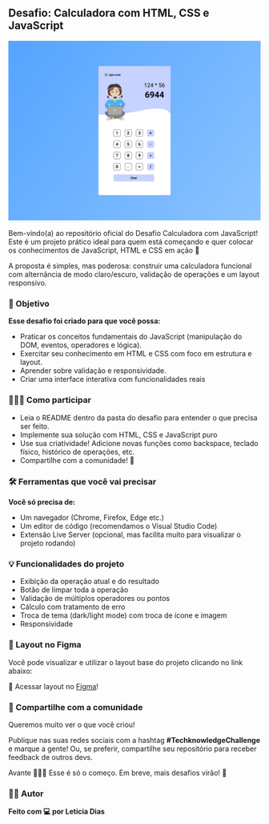 ## Desafio: Calculadora com HTML, CSS e JavaScript

<img src="./assets/images/thumbnail.png">

Bem-vindo(a) ao repositório oficial do Desafio Calculadora com JavaScript!
Este é um projeto prático ideal para quem está começando e quer colocar os conhecimentos de JavaScript, HTML e CSS em ação 🚀

A proposta é simples, mas poderosa: construir uma calculadora funcional com alternância de modo claro/escuro, validação de operações e um layout responsivo.

### 🎯 Objetivo

**Esse desafio foi criado para que você possa:**

- Praticar os conceitos fundamentais do JavaScript (manipulação do DOM, eventos, operadores e lógica).
- Exercitar seu conhecimento em HTML e CSS com foco em estrutura e layout.
- Aprender sobre validação e responsividade.
- Criar uma interface interativa com funcionalidades reais

### 👨‍💻🚀 Como participar

- Leia o README dentro da pasta do desafio para entender o que precisa ser feito.
- Implemente sua solução com HTML, CSS e JavaScript puro
- Use sua criatividade! Adicione novas funções como backspace, teclado físico, histórico de operações, etc.
- Compartilhe com a comunidade! 💬

### 🛠️ Ferramentas que você vai precisar

**Você só precisa de:**

- Um navegador (Chrome, Firefox, Edge etc.)
- Um editor de código (recomendamos o Visual Studio Code)
- Extensão Live Server (opcional, mas facilita muito para visualizar o projeto rodando)

### 💡 Funcionalidades do projeto

- Exibição da operação atual e do resultado
- Botão de limpar toda a operação
- Validação de múltiplos operadores ou pontos
- Cálculo com tratamento de erro
- Troca de tema (dark/light mode) com troca de ícone e imagem
- Responsividade

### 📐 Layout no Figma

Você pode visualizar e utilizar o layout base do projeto clicando no link abaixo:

🔗 Acessar layout no [Figma](https://encurtador.com.br/nLmoM)!

### 📣 Compartilhe com a comunidade

Queremos muito ver o que você criou!

Publique nas suas redes sociais com a hashtag **#TechknowledgeChallenge** e marque a gente!
Ou, se preferir, compartilhe seu repositório para receber feedback de outros devs.

Avante 👨‍💻🚀
Esse é só o começo. Em breve, mais desafios virão! 💜

### 👩‍💻 Autor

**Feito com 💻 por Leticia Dias**
